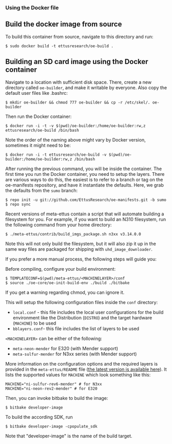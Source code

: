 ### Using the Docker file

## Build the docker image from source

To build this container from source, navigate to this directory and run:

	$ sudo docker build -t ettusresearch/oe-build .

## Building an SD card image using the Docker container

Navigate to a location with sufficient disk space. There, create a new directory
called `oe-builder`, and make it writable by everyone. Also copy the default
user files like .bashrc:

	$ mkdir oe-builder && chmod 777 oe-builder && cp -r /etc/skel/. oe-builder

Then run the Docker container:

	$ docker run -i -t -v $(pwd)/oe-builder:/home/oe-builder:rw,z ettusresearch/oe-build /bin/bash

Note the order of the naming above might vary by Docker version, sometimes it
might need to be:

	$ docker run -i -t ettusresearch/oe-build -v $(pwd)/oe-builder:/home/oe-builder:rw,z /bin/bash

After running the previous command, you will be inside the container.
The first time you run the Docker container, you need to setup the layers.
There are various ways to do this, the easiest is to refer to a branch or tag
on the oe-manifests repository, and have it instantiate the defaults. Here, we
grab the defaults from the `sumo` branch:

	$ repo init -u git://github.com/EttusResearch/oe-manifests.git -b sumo
	$ repo sync

Recent versions of meta-ettus contain a script that will automate building a
filesystem for you. For example, if you want to build an N310 filesystem, run
the following command from your home directory:

	$ ./meta-ettus/contrib/build_imgs_package.sh n3xx v3.14.0.0

Note this will not only build the filesystem, but it will also zip it up in the
same way files are packaged for shipping with `uhd_image_downloader`.

If you prefer a more manual process, the following steps will guide you:

Before compiling, configure your build environment:

	$ TEMPLATECONF=$(pwd)/meta-ettus/<MACHINELAYER>/conf
	$ source ./oe-core/oe-init-build-env ./build ./bitbake

If you get a warning regarding chmod, you can ignore it.

This will setup the following configuration files inside the `conf` directory:

- `local.conf` - this file includes the local user configurations for the  build environment like the Distribution (`DISTRO`) and the target hardware (`MACHINE`) to be used
- `bblayers.conf`- this file includes the list of layers to be used

`<MACHINELAYER>` can be either of the following:

- `meta-neon-mender` for E320 (with Mender support)
- `meta-sulfur-mender` for N3xx series (with Mender support)

More information on the configuration options and the required layers is provided in the `meta-ettus/README` file ([the latest version is available here](https://github.com/EttusResearch/meta-ettus)). It lists the supported values for `MACHINE` which look something like this:

    MACHINE="ni-sulfur-rev6-mender" # for N3xx
    MACHINE="ni-neon-rev2-mender" # for E320


Then, you can invoke bitbake to build the image:

	$ bitbake developer-image

To build the according SDK, run

	$ bitbake developer-image -cpopulate_sdk

Note that "developer-image" is the name of the build target.